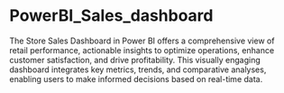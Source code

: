 # PowerBI_Sales_dashboard
The Store Sales Dashboard in Power BI offers a comprehensive view of retail performance, actionable insights to optimize operations, enhance customer satisfaction, and drive profitability. This visually engaging dashboard integrates key metrics, trends, and comparative analyses, enabling users to make informed decisions based on real-time data.
